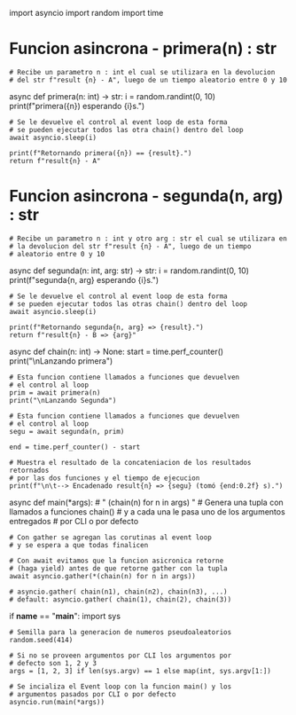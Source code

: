 import asyncio
import random
import time


# Funcion asincrona - primera(n) : str
    # Recibe un parametro n : int el cual se utilizara en la devolucion
    # del str f"result {n} - A", luego de un tiempo aleatorio entre 0 y 10
async def primera(n: int) -> str:
    i = random.randint(0, 10)
    print(f"primera({n}) esperando {i}s.")

    # Se le devuelve el control al event loop de esta forma
    # se pueden ejecutar todos las otra chain() dentro del loop
    await asyncio.sleep(i)

    print(f"Retornando primera({n}) == {result}.")
    return f"result{n} - A"


# Funcion asincrona - segunda(n, arg) : str
    # Recibe un parametro n : int y otro arg : str el cual se utilizara en 
    # la devolucion del str f"result {n} - A", luego de un tiempo
    # aleatorio entre 0 y 10
async def segunda(n: int, arg: str) -> str:
    i = random.randint(0, 10)
    print(f"segunda{n, arg} esperando {i}s.")

    # Se le devuelve el control al event loop de esta forma
    # se pueden ejecutar todos las otras chain() dentro del loop
    await asyncio.sleep(i)
    
    print(f"Retornando segunda{n, arg} => {result}.")
    return f"result{n} - B => {arg}"


async def chain(n: int) -> None:
    start = time.perf_counter()
    print("\nLanzando primera")

    # Esta funcion contiene llamados a funciones que devuelven
    # el control al loop
    prim = await primera(n)
    print("\nLanzando Segunda")

    # Esta funcion contiene llamados a funciones que devuelven
    # el control al loop
    segu = await segunda(n, prim)

    end = time.perf_counter() - start

    # Muestra el resultado de la concateniacion de los resultados retornados
    # por las dos funciones y el tiempo de ejecucion
    print(f"\n\t--> Encadenado result{n} => {segu} (tomó {end:0.2f} s).")


async def main(*args):
    # " (chain(n) for n in args) "
    # Genera una tupla con llamados a funciones chain()
    # y a cada una le pasa uno de los argumentos entregados
    # por CLI o por defecto

    # Con gather se agregan las corutinas al event loop
    # y se espera a que todas finalicen

    # Con await evitamos que la funcion asicronica retorne
    # (haga yield) antes de que retorne gather con la tupla
    await asyncio.gather(*(chain(n) for n in args))
    
    # asyncio.gather( chain(n1), chain(n2), chain(n3), ...)
    # default: asyncio.gather( chain(1), chain(2), chain(3))

if __name__ == "__main__":
    import sys

    # Semilla para la generacion de numeros pseudoaleatorios
    random.seed(414)

    # Si no se proveen argumentos por CLI los argumentos por
    # defecto son 1, 2 y 3
    args = [1, 2, 3] if len(sys.argv) == 1 else map(int, sys.argv[1:])

    # Se incializa el Event loop con la funcion main() y los
    # argumentos pasados por CLI o por defecto
    asyncio.run(main(*args))
